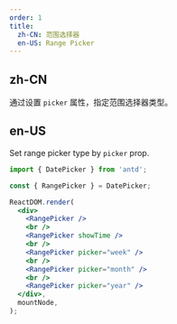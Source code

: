 ```yaml
---
order: 1
title:
  zh-CN: 范围选择器
  en-US: Range Picker
---
```


## zh-CN

通过设置 `picker` 属性，指定范围选择器类型。

## en-US

Set range picker type by `picker` prop.

```jsx
import { DatePicker } from 'antd';

const { RangePicker } = DatePicker;

ReactDOM.render(
  <div>
    <RangePicker />
    <br />
    <RangePicker showTime />
    <br />
    <RangePicker picker="week" />
    <br />
    <RangePicker picker="month" />
    <br />
    <RangePicker picker="year" />
  </div>,
  mountNode,
);
```
 